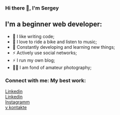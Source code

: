 ### Hi there 👋, I'm Sergey

## I'm a beginner web developer:

- 💪 I like writing code;
- 🎉 I love to ride a bike and listen to music;
- 🥅 Constantly developing and learning new things;
- ⚡ Actively use social networks;
- ⚡ I run my own blog;
- 🤹🏽 I am fond of amateur photography;

### Connect with me:        My best work:

<a target="_blank" rel="nofollow" href="https://www.linkedin.com/in/maksim-sergey/">Linkedin</a><br><a target="_blank" rel="nofollow" href="https://www.linkedin.com/in/maksim-sergey/">Linkedin</a>
<br>
<a target="_blank" rel="nofollow" href="https://www.instagram.com/invites/contact/?i=nlqn9w8eudsb&utm_content=adbpw1e">Instagramm</a>
<br>
<a target="_blank" rel="nofollow" href="https://vk.com/svinnik2017">v kontakte</a>

